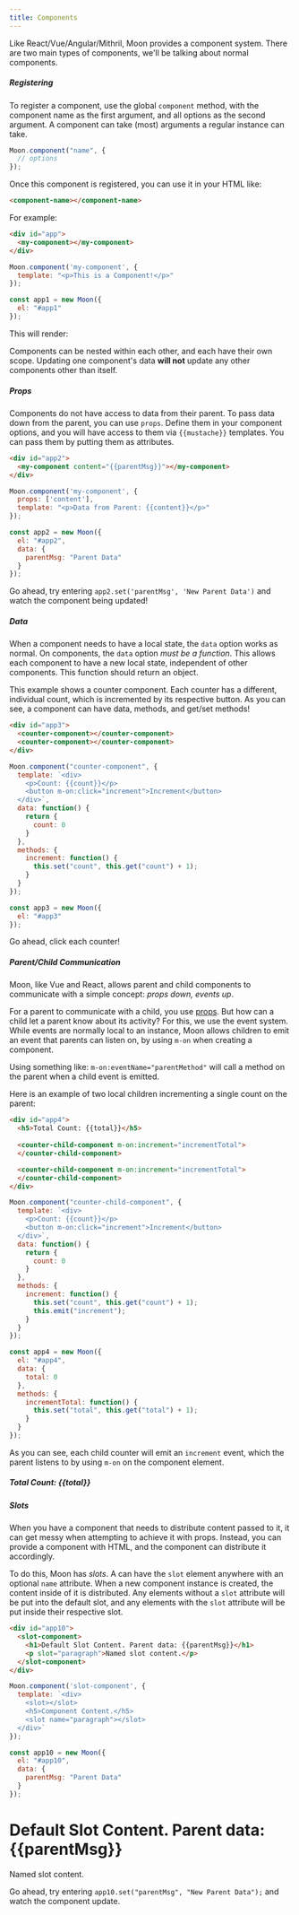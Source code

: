 ```yaml
---
title: Components
---
```


Like React/Vue/Angular/Mithril, Moon provides a component system. There are two main types of components, we'll be talking about normal components.

##### Registering

To register a component, use the global `component` method, with the component name as the first argument, and all options as the second argument. A component can take (most) arguments a regular instance can take.

```js
Moon.component("name", {
  // options
});
```

Once this component is registered, you can use it in your HTML like:

```html
<component-name></component-name>
```

For example:

```html
<div id="app">
  <my-component></my-component>
</div>
```

```js
Moon.component('my-component', {
  template: "<p>This is a Component!</p>"
});

const app1 = new Moon({
  el: "#app1"
});
```

This will render:

<div id="app1" class="example">
  <my-component></my-component>
</div>

<script>
Moon.component('my-component', {
  template: "<p>This is a Component!</p>"
});

var app1 = new Moon({
  el: "#app1"
});
</script>

Components can be nested within each other, and each have their own scope. Updating one component's data **will not** update any other components other than itself.

##### Props

Components do not have access to data from their parent. To pass data down from the parent, you can use `props`. Define them in your component options, and you will have access to them via `{{mustache}}` templates. You can pass them by putting them as attributes.

```html
<div id="app2">
  <my-component content="{{parentMsg}}"></my-component>
</div>
```

```js
Moon.component('my-component', {
  props: ['content'],
  template: "<p>Data from Parent: {{content}}</p>"
});

const app2 = new Moon({
  el: "#app2",
  data: {
    parentMsg: "Parent Data"
  }
});
```

<div id="app2" class="example">
  <my-component content="{{parentMsg}}"></my-component>
</div>

<script>
Moon.component('my-component', {
  props: ['content'],
  template: "<p>Data from Parent: {{content}}</p>"
});

var app2 = new Moon({
  el: "#app2",
  data: {
    parentMsg: "Parent Data"
  }
});
</script>

Go ahead, try entering `app2.set('parentMsg', 'New Parent Data')` and watch the component being updated!

##### Data

When a component needs to have a local state, the `data` option works as normal. On components, the `data` option _must be a function_. This allows each component to have a new local state, independent of other components. This function should return an object.

This example shows a counter component. Each counter has a different, individual count, which is incremented by its respective button. As you can see, a component can have data, methods, and get/set methods!

```html
<div id="app3">
  <counter-component></counter-component>
  <counter-component></counter-component>
</div>
```

```js
Moon.component("counter-component", {
  template: `<div>
    <p>Count: {{count}}</p>
    <button m-on:click="increment">Increment</button>
  </div>`,
  data: function() {
    return {
      count: 0
    }
  },
  methods: {
    increment: function() {
      this.set("count", this.get("count") + 1);
    }
  }
});

const app3 = new Moon({
  el: "#app3"
});
```

<div id="app3" class="example">
  <counter-component></counter-component>
  <counter-component></counter-component>
</div>

<script>
Moon.component("counter-component", {
  template: '<div><p>Count: {{count}}</p><button m-on:click="increment">Increment</button></div>',
  data: function() {
    return {
      count: 0
    }
  },
  methods: {
    increment: function() {
      this.set("count", this.get("count") + 1);
    }
  }
});

var app3 = new Moon({
  el: "#app3"
});
</script>

Go ahead, click each counter!

##### Parent/Child Communication

Moon, like Vue and React, allows parent and child components to communicate with a simple concept: *props down, events up*.

For a parent to communicate with a child, you use [props]("./components.html#props"). But how can a child let a parent know about its activity? For this, we use the event system. While events are normally local to an instance, Moon allows children to emit an event that parents can listen on, by using `m-on` when creating a component.

Using something like: `m-on:eventName="parentMethod"` will call a method on the parent when a child event is emitted.

Here is an example of two local children incrementing a single count on the parent:

```html
<div id="app4">
  <h5>Total Count: {{total}}</h5>
  
  <counter-child-component m-on:increment="incrementTotal">
  </counter-child-component>

  <counter-child-component m-on:increment="incrementTotal">
  </counter-child-component>
</div>
```

```js
Moon.component("counter-child-component", {
  template: `<div>
    <p>Count: {{count}}</p>
    <button m-on:click="increment">Increment</button>
  </div>`,
  data: function() {
    return {
      count: 0
    }
  },
  methods: {
    increment: function() {
      this.set("count", this.get("count") + 1);
      this.emit("increment");
    }
  }
});

const app4 = new Moon({
  el: "#app4",
  data: {
    total: 0
  },
  methods: {
    incrementTotal: function() {
      this.set("total", this.get("total") + 1);
    }
  }
});
```

As you can see, each child counter will emit an `increment` event, which the parent listens to by using `m-on` on the component element.

<div id="app4" class="example">
  <h5>Total Count: {{total}}</h5>
  <counter-child-component m-on:increment="incrementTotal"></counter-child-component>
  <counter-child-component m-on:increment="incrementTotal"></counter-child-component>
</div>

<script>
Moon.component("counter-child-component", {
  template: '<div><p>Count: {{count}}</p><button m-on:click="increment">Increment</button></div>',
  data: function() {
    return {
      count: 0
    }
  },
  methods: {
    increment: function() {
      this.set("count", this.get("count") + 1);
      this.emit("increment");
    }
  }
});

var app4 = new Moon({
  el: "#app4",
  data: {
    total: 0
  },
  methods: {
    incrementTotal: function() {
      this.set("total", this.get("total") + 1);
    }
  }
});
</script>

##### Slots

When you have a component that needs to distribute content passed to it, it can get messy when attempting to achieve it with props. Instead, you can provide a component with HTML, and the component can distribute it accordingly.

To do this, Moon has _slots_. A can have the `slot` element anywhere with an optional `name` attribute. When a new component instance is created, the content inside of it is distributed. Any elements without a `slot` attribute will be put into the default slot, and any elements with the `slot` attribute will be put inside their respective slot.

```html
<div id="app10">
  <slot-component>
    <h1>Default Slot Content. Parent data: {{parentMsg}}</h1>
    <p slot="paragraph">Named slot content.</p>
  </slot-component>
</div>
```

```js
Moon.component('slot-component', {
  template: `<div>
    <slot></slot>
    <h5>Component Content.</h5>
    <slot name="paragraph"></slot>
  </div>`
});

const app10 = new Moon({
  el: "#app10",
  data: {
    parentMsg: "Parent Data"
  }
});
```

<div id="app10" class="example">
  <slot-component>
    <h1>Default Slot Content. Parent data: {{parentMsg}}</h1>
    <p slot="paragraph">Named slot content.</p>
  </slot-component>
</div>

<script>
Moon.component('slot-component', {
  template: "<div><slot></slot><h5>Component Content.</h5><slot name='paragraph'></slot></div>"
});

var app10 = new Moon({
  el: "#app10",
  data: {
    parentMsg: "Parent Data"
  }
});
</script>

Go ahead, try entering `app10.set("parentMsg", "New Parent Data");` and watch the component update.
